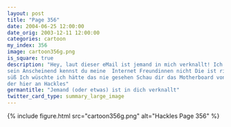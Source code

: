 ```yaml
---
layout: post
title: "Page 356"
date: 2004-06-25 12:00:00
date_orig: 2003-12-11 12:00:00
categories: cartoon
my_index: 356
image: cartoon356g.png
is_square: true
description: "Hey, laut dieser eMail ist jemand in mich verknallt! Ich muss mich nur auf dieser Seite registrieren um heraus zu finden wer Vic, diese \"Liebes\" Mails sind nur Spammer Tricks, um eMail Adressen zu sammeln Denk dran - Du bist ein Roboter. Wer würde wohl in dich verknallt
sein Anscheinend kennst du meine  Internet Freundinnen nicht Die ist richtig
süß Ich wüschte ich hätte das nie gesehen Schau dir das Motherboard von
der hier an Hackles"
germantitle: "Jemand (oder etwas) ist in dich verknallt"
twitter_card_type: summary_large_image
---
```


{% include figure.html src="cartoon356g.png" alt="Hackles Page 356"  %}
